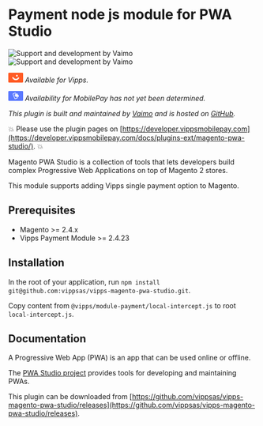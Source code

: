 <!-- START_METADATA
---
title: Vipps Payment node js module for Magento 2 PWA Studio
sidebar_label: Payment node js module for PWA Studio
sidebar_position: 1
hide_table_of_contents: true
description: Provide Vipps or MobilePay payment options for your Adobe PWA.
pagination_next: null
pagination_prev: null
---
END_METADATA -->

# Payment node js module for PWA Studio

![Support and development by Vaimo ](./docs/images/vaimo.svg#gh-light-mode-only)![Support and development by Vaimo](./docs/images/vaimo_dark.svg#gh-dark-mode-only)

![Vipps](./docs/images/vipps.png) *Available for Vipps.*

![MobilePay](./docs/images/mp.png) *Availability for MobilePay has not yet been determined.*

*This plugin is built and maintained by [Vaimo](https://www.vaimo.com/) and is hosted on [GitHub](https://github.com/vippsas/vipps-magento-pwa-studio).*

<!-- START_COMMENT -->
💥 Please use the plugin pages on [https://developer.vippsmobilepay.com](https://developer.vippsmobilepay.com/docs/plugins-ext/magento-pwa-studio/). 💥
<!-- END_COMMENT -->

Magento PWA Studio is a collection of tools that lets developers build complex Progressive Web Applications on top of Magento 2 stores.

This module supports adding Vipps single payment option to Magento.

## Prerequisites

* Magento >= 2.4.x
* Vipps Payment Module >= 2.4.23

## Installation

In the root of your application, run `npm install git@github.com:vippsas/vipps-magento-pwa-studio.git`.

Copy content from `@vipps/module-payment/local-intercept.js` to root `local-intercept.js`.

## Documentation

A Progressive Web App (PWA) is an app that can be used online or offline.

The [PWA Studio project](https://developer.adobe.com/commerce/pwa-studio/) provides tools for developing and maintaining PWAs.

This plugin can be downloaded from
[https://github.com/vippsas/vipps-magento-pwa-studio/releases](https://github.com/vippsas/vipps-magento-pwa-studio/releases).
